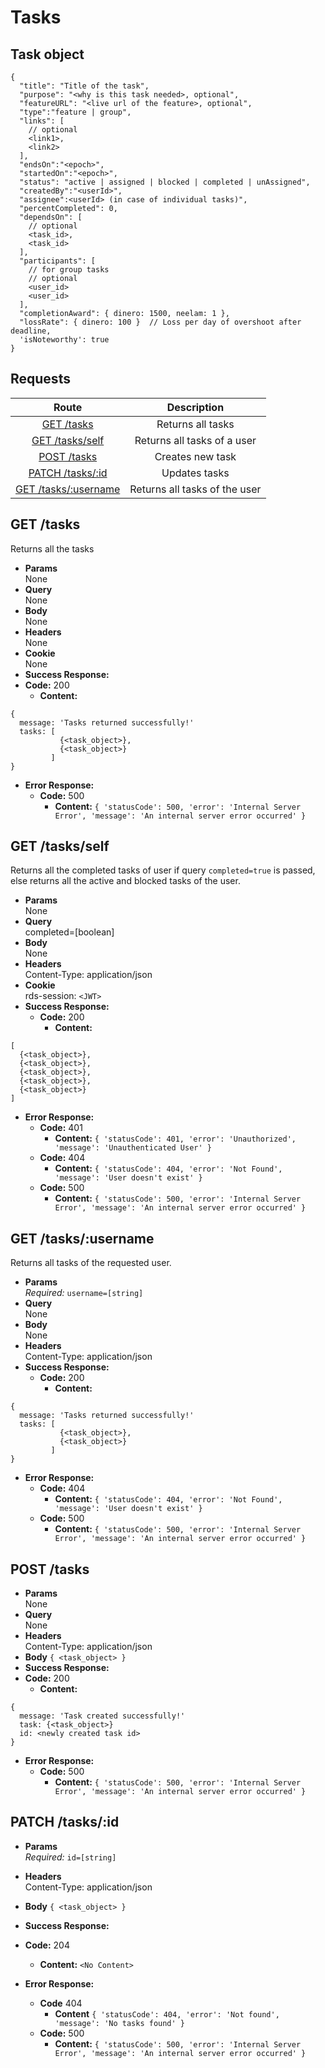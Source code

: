 # Tasks

## Task object

```
{
  "title": "Title of the task",
  "purpose": "<why is this task needed>, optional",
  "featureURL": "<live url of the feature>, optional",
  "type":"feature | group",
  "links": [
    // optional
    <link1>,
    <link2>
  ],
  "endsOn":"<epoch>",
  "startedOn":"<epoch>",
  "status": "active | assigned | blocked | completed | unAssigned",
  "createdBy":"<userId>",
  "assignee":<userId> (in case of individual tasks)",
  "percentCompleted": 0,
  "dependsOn": [
    // optional
    <task_id>,
    <task_id>
  ],
  "participants": [
    // for group tasks
    // optional
    <user_id>
    <user_id>
  ],
  "completionAward": { dinero: 1500, neelam: 1 },
  "lossRate": { dinero: 100 }  // Loss per day of overshoot after deadline,
  'isNoteworthy': true
}
```

## **Requests**

|               Route                |    Description    |
| :--------------------------------: | :---------------: |
|      [GET /tasks](#get-tasks)      | Returns all tasks |
|      [GET /tasks/self](#get-tasksself)      | Returns all tasks of a user |
|     [POST /tasks](#post-tasks)     | Creates new task  |
| [PATCH /tasks/:id](#patch-tasksid) |   Updates tasks   |
| [GET /tasks/:username](#get-tasksusername) |  Returns all tasks of the user |

## **GET /tasks**

Returns all the tasks

- **Params**  
  None
- **Query**  
  None
- **Body**  
  None
- **Headers**  
  None
- **Cookie**  
  None
- **Success Response:**
- **Code:** 200
  - **Content:**

```
{
  message: 'Tasks returned successfully!'
  tasks: [
           {<task_object>},
           {<task_object>}
         ]
}
```

- **Error Response:**
  - **Code:** 500
    - **Content:** `{ 'statusCode': 500, 'error': 'Internal Server Error', 'message': 'An internal server error occurred' }`


## **GET /tasks/self**

Returns all the completed tasks of user if query `completed=true` is passed, else returns all the active and blocked tasks of the user.

- **Params**  
  None
- **Query**  
  completed=[boolean]
- **Body**  
  None
- **Headers**  
  Content-Type: application/json
- **Cookie**  
  rds-session: `<JWT>`
- **Success Response:**
  - **Code:** 200
    - **Content:**
```
[
  {<task_object>},
  {<task_object>},
  {<task_object>},
  {<task_object>},
  {<task_object>}
]
```

- **Error Response:**
  - **Code:** 401
    - **Content:** `{ 'statusCode': 401, 'error': 'Unauthorized', 'message': 'Unauthenticated User' }`
  - **Code:** 404
    - **Content:** `{ 'statusCode': 404, 'error': 'Not Found', 'message': 'User doesn't exist' }`
  - **Code:** 500
    - **Content:** `{ 'statusCode': 500, 'error': 'Internal Server Error', 'message': 'An internal server error occurred' }`

## **GET /tasks/:username**

Returns all tasks of the requested user.

- **Params**  
  _Required:_ `username=[string]`
- **Query**  
  None
- **Body**  
  None
- **Headers**  
  Content-Type: application/json
- **Success Response:**
  - **Code:** 200
    - **Content:**
```
{
  message: 'Tasks returned successfully!'
  tasks: [
           {<task_object>},
           {<task_object>}
         ]
}
```

- **Error Response:**
  - **Code:** 404
    - **Content:** `{ 'statusCode': 404, 'error': 'Not Found', 'message': 'User doesn't exist' }`
  - **Code:** 500
    - **Content:** `{ 'statusCode': 500, 'error': 'Internal Server Error', 'message': 'An internal server error occurred' }`


## **POST /tasks**

- **Params**  
  None
- **Query**  
  None
- **Headers**  
  Content-Type: application/json
- **Body** `{ <task_object> }`
- **Success Response:**
- **Code:** 200
  - **Content:**

```
{
  message: 'Task created successfully!'
  task: {<task_object>}
  id: <newly created task id>
}
```

- **Error Response:**
  - **Code:** 500
    - **Content:** `{ 'statusCode': 500, 'error': 'Internal Server Error', 'message': 'An internal server error occurred' }`

## **PATCH /tasks/:id**

- **Params**  
  _Required:_ `id=[string]`

- **Headers**  
  Content-Type: application/json
- **Body** `{ <task_object> }`
- **Success Response:**
- **Code:** 204

  - **Content:** `<No Content>`

- **Error Response:**
  - **Code** 404
    - **Content** `{ 'statusCode': 404, 'error': 'Not found', 'message': 'No tasks found' }`
  - **Code:** 500
    - **Content:** `{ 'statusCode': 500, 'error': 'Internal Server Error', 'message': 'An internal server error occurred' }`
